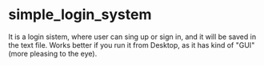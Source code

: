# simple_login_system
It is a login sistem, where user can sing up or sign in, and it will be saved in the text file.
Works better if you run it from Desktop, as it has kind of "GUI"(more pleasing to the eye).

